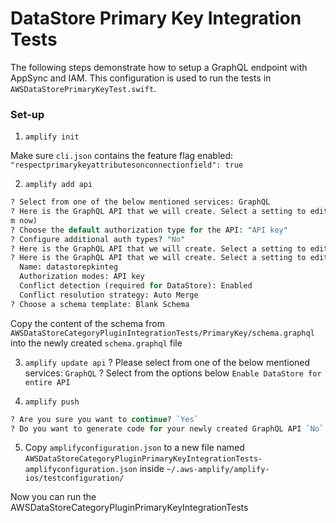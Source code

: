 # DataStore Primary Key Integration Tests

The following steps demonstrate how to setup a GraphQL endpoint with AppSync and IAM.
This configuration is used to run the tests in `AWSDataStorePrimaryKeyTest.swift`.

### Set-up

1. `amplify init`

Make sure `cli.json` contains the feature flag enabled: `"respectprimarykeyattributesonconnectionfield": true`

2. `amplify add api`

```perl
? Select from one of the below mentioned services: GraphQL
? Here is the GraphQL API that we will create. Select a setting to edit or continue Authorization modes: API key (default, expiration time: 7 days fro
m now)
? Choose the default authorization type for the API: "API key"
? Configure additional auth types? "No"
? Here is the GraphQL API that we will create. Select a setting to edit or continue Conflict detection (required for DataStore): Auto Merge
? Here is the GraphQL API that we will create. Select a setting to edit or continue (Use arrow keys)
  Name: datastorepkinteg
  Authorization modes: API key
  Conflict detection (required for DataStore): Enabled
  Conflict resolution strategy: Auto Merge
? Choose a schema template: Blank Schema
```

Copy the content of the schema from `AWSDataStoreCategoryPluginIntegrationTests/PrimaryKey/schema.graphql` into the newly created `schema.graphql` file

3. `amplify update api`
? Please select from one of the below mentioned services: `GraphQL`
? Select from the options below `Enable DataStore for entire API`

4. `amplify push`
```perl
? Are you sure you want to continue? `Yes`
? Do you want to generate code for your newly created GraphQL API `No`
```

5. Copy `amplifyconfiguration.json` to a new file named `AWSDataStoreCategoryPluginPrimaryKeyIntegrationTests-amplifyconfiguration.json` inside `~/.aws-amplify/amplify-ios/testconfiguration/`


Now you can run the AWSDataStoreCategoryPluginPrimaryKeyIntegrationTests


